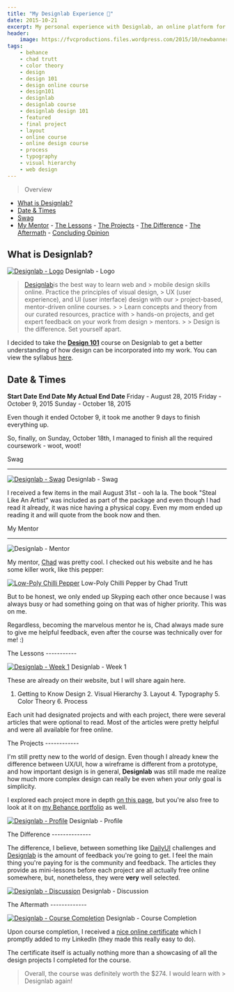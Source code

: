 ```yaml
---
title: "My Designlab Experience 🎨"
date: 2015-10-21
excerpt: My personal experience with Designlab, an online platform for learning web and mobile design skills.
header:
    image: https://fvcproductions.files.wordpress.com/2015/10/newbanners.jpg
tags:
    - behance
    - chad trutt
    - color theory
    - design
    - design 101
    - design online course
    - design101
    - designlab
    - designlab course
    - designlab design 101
    - featured
    - final project
    - layout
    - online course
    - online design course
    - process
    - typography
    - visual hierarchy
    - web design
---
```


> Overview

- [What is Designlab?](#section-what) 
- [Date & Times](#section-date) 
- [Swag](#section-swag) 
- [My Mentor](#section-mentor) - [The Lessons](#section-lessons) - [The Projects](#section-projects) - [The Difference](#section-difference) - [The Aftermath](#section-aftermath) - [Concluding Opinion](#section-conclusion)

## What is Designlab?

[![Designlab - Logo](https://fvcproductions.files.wordpress.com/2015/10/designlab-logo.png)](https://fvcproductions.files.wordpress.com/2015/10/designlab-logo.png) Designlab - Logo

> [Designlab](https://trydesignlab.com)is the best way to learn web and > mobile design skills online. Practice the principles of visual design, > UX (user experience), and UI (user interface) design with our > project-based, mentor-driven online courses. > > Learn concepts and theory from our curated resources, practice with > hands-on projects, and get expert feedback on your work from design > mentors. > > Design is the difference. Set yourself apart.

I decided to take the **[Design 101](https://trydesignlab.com/web-design-course/)** course on Designlab to get a better understanding of how design can be incorporated into my work. You can view the syllabus [here](https://storage.trydesignlab.com/syllabus/design-101.pdf).

## Date & Times

 **Start Date** 
 **End Date** 
 **My Actual End Date**
 Friday - August 28, 2015 
 Friday - October 9, 2015 
 Sunday - October 18, 2015

Even though it ended October 9, it took me another 9 days to finish everything up.

So, finally, on Sunday, October 18th, I managed to finish all the required coursework - woot, woot!

Swag 

----

[![Designlab - Swag](https://fvcproductions.files.wordpress.com/2015/10/designlab-swag.jpg)](https://fvcproductions.com/?attachment_id=3107) Designlab - Swag

I received a few items in the mail August 31st - ooh la la. The book "Steal Like An Artist" was included as part of the package and even though I had read it already, it was nice having a physical copy. Even my mom ended up reading it and will quote from the book now and then.

My Mentor 

---------

![Designlab - Mentor](https://fvcproductions.files.wordpress.com/2015/10/designlab-mentor.png)

My mentor, [Chad](https://chadtrutt.com/ "Chad Trutt") was pretty cool. I checked out his website and he has some killer work, like this pepper:

[![Low-Poly Chilli Pepper](https://m2.behance.net/rendition/pm/17019797/disp/d7e391ee6a819bdc0bdb3cf9eb6bed0c.jpg)](https://m2.behance.net/rendition/pm/17019797/disp/d7e391ee6a819bdc0bdb3cf9eb6bed0c.jpg) Low-Poly Chilli Pepper by Chad Trutt

But to be honest, we only ended up Skyping each other once because I was always busy or had something going on that was of higher priority. This was on me.

Regardless, becoming the marvelous mentor he is, Chad always made sure to give me helpful feedback, even after the course was technically over for me! :)

The Lessons -----------

[![Designlab - Week 1](https://fvcproductions.files.wordpress.com/2015/10/designlab-week1.png)](https://fvcproductions.com/blog/2015/10/21/my-designlab-experience/designlab-week1/) Designlab - Week 1

These are already on their website, but I will share again here.

1. Getting to Know Design 2. Visual Hierarchy 3. Layout 4. Typography 5. Color Theory 6. Process

Each unit had designated projects and with each project, there were several articles that were optional to read. Most of the articles were pretty helpful and were all available for free online.

The Projects ------------

I'm still pretty new to the world of design. Even though I already knew the difference between UX/UI, how a wireframe is different from a prototype, and how important design is in general, **Designlab** was still made me realize how much more complex design can really be even when your only goal is simplicity.

I explored each project more in depth [on this page](https://fvcproductions.com/portfolio/designlab-submissions/), but you're also free to look at it on [my Behance portfolio](https://www.behance.net/gallery/29117121/My-Designlab-Experience) as well.

[![Designlab - Profile](https://fvcproductions.files.wordpress.com/2015/10/designlab-profile.png)](https://fvcproductions.com/blog/2015/10/21/my-designlab-experience/designlab-profile-2/) Designlab - Profile

The Difference --------------

The difference, I believe, between something like [DailyUI](https://chadtrutt.com/ "Chad Trutt") challenges and [Designlab](https://trydesignlab.com "Designlab") is the amount of feedback you're going to get. I feel the main thing you're paying for is the community and feedback. The articles they provide as mini-lessons before each project are all actually free online somewhere, but, nonetheless, they were **very** well selected.

[![Designlab - Discussion](https://fvcproductions.files.wordpress.com/2015/10/designlab-discussion.png)](https://fvcproductions.com/blog/2015/10/21/my-designlab-experience/designlab-discussion-2/) Designlab - Discussion

The Aftermath -------------

[![Designlab - Course Completion](https://fvcproductions.files.wordpress.com/2015/10/designlab-course-summary.png)](https://fvcproductions.com/blog/2015/10/21/my-designlab-experience/designlab-course-summary/) Designlab - Course Completion

Upon course completion, I received a [nice online certificate](https://trydesignlab.com/certificates/design-101/fvcproductions/) which I promptly added to my LinkedIn (they made this really easy to do).

The certificate itself is actually nothing more than a showcasing of all the design projects I completed for the course.

> Overall, the course was definitely worth the \$274. I would learn with > Designlab again! 


